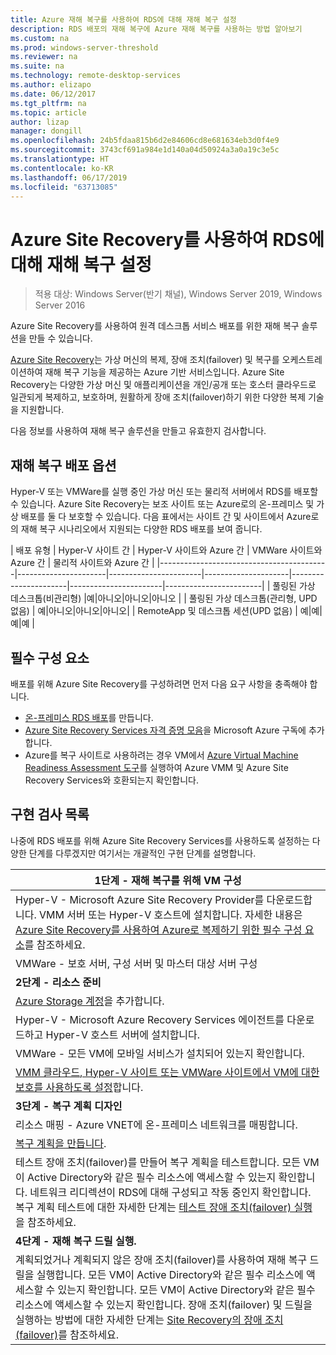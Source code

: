 ```yaml
---
title: Azure 재해 복구를 사용하여 RDS에 대해 재해 복구 설정
description: RDS 배포의 재해 복구에 Azure 재해 복구를 사용하는 방법 알아보기
ms.custom: na
ms.prod: windows-server-threshold
ms.reviewer: na
ms.suite: na
ms.technology: remote-desktop-services
ms.author: elizapo
ms.date: 06/12/2017
ms.tgt_pltfrm: na
ms.topic: article
author: lizap
manager: dongill
ms.openlocfilehash: 24b5fdaa815b6d2e84606cd8e681634eb3d0f4e9
ms.sourcegitcommit: 3743cf691a984e1d140a04d50924a3a0a19c3e5c
ms.translationtype: HT
ms.contentlocale: ko-KR
ms.lasthandoff: 06/17/2019
ms.locfileid: "63713085"
---
```

# <a name="set-up-disaster-recovery-for-rds-using-azure-site-recovery"></a>Azure Site Recovery를 사용하여 RDS에 대해 재해 복구 설정

>적용 대상: Windows Server(반기 채널), Windows Server 2019, Windows Server 2016

Azure Site Recovery를 사용하여 원격 데스크톱 서비스 배포를 위한 재해 복구 솔루션을 만들 수 있습니다. 

[Azure Site Recovery](/azure/site-recovery/site-recovery-overview)는 가상 머신의 복제, 장애 조치(failover) 및 복구를 오케스트레이션하여 재해 복구 기능을 제공하는 Azure 기반 서비스입니다. Azure Site Recovery는 다양한 가상 머신 및 애플리케이션을 개인/공개 또는 호스터 클라우드로 일관되게 복제하고, 보호하며, 원활하게 장애 조치(failover)하기 위한 다양한 복제 기술을 지원합니다. 

다음 정보를 사용하여 재해 복구 솔루션을 만들고 유효한지 검사합니다.

## <a name="disaster-recovery-deployment-options"></a>재해 복구 배포 옵션

Hyper-V 또는 VMWare를 실행 중인 가상 머신 또는 물리적 서버에서 RDS를 배포할 수 있습니다. Azure Site Recovery는 보조 사이트 또는 Azure로의 온-프레미스 및 가상 배포를 둘 다 보호할 수 있습니다. 다음 표에서는 사이트 간 및 사이트에서 Azure로의 재해 복구 시나리오에서 지원되는 다양한 RDS 배포를 보여 줍니다.

| 배포 유형                          | Hyper-V 사이트 간 | Hyper-V 사이트와 Azure 간 | VMWare 사이트와 Azure 간 | 물리적 사이트와 Azure 간 |
|------------------------------------------|----------------------|-----------------------|---------------------|----------------------|-----------------------|------------------------|
| 풀링된 가상 데스크톱(비관리형)       |예|아니오|아니오|아니오 |
| 풀링된 가상 데스크톱(관리형, UPD 없음) | 예|아니오|아니오|아니오|
| RemoteApp 및 데스크톱 세션(UPD 없음) | 예|예|예|예  |

## <a name="prerequisites"></a>필수 구성 요소

배포를 위해 Azure Site Recovery를 구성하려면 먼저 다음 요구 사항을 충족해야 합니다.

- [온-프레미스 RDS 배포](rds-deploy-infrastructure.md)를 만듭니다.
- [Azure Site Recovery Services 자격 증명 모음](/azure/site-recovery/site-recovery-vmm-to-azure#create-a-recovery-services-vault)을 Microsoft Azure 구독에 추가합니다.
- Azure를 복구 사이트로 사용하려는 경우 VM에서 [Azure Virtual Machine Readiness Assessment 도구](https://azure.microsoft.com/downloads/vm-readiness-assessment/)를 실행하여 Azure VMM 및 Azure Site Recovery Services와 호환되는지 확인합니다.
 
## <a name="implementation-checklist"></a>구현 검사 목록

나중에 RDS 배포를 위해 Azure Site Recovery Services를 사용하도록 설정하는 다양한 단계를 다루겠지만 여기서는 개괄적인 구현 단계를 설명합니다.

| **1단계 - 재해 복구를 위해 VM 구성**                                                                                                                                                                                               |
|--------------------------------------------------------------------------------------------------------------------------------------------------------------------------------------------------------------------------------------------|
| Hyper-V - Microsoft Azure Site Recovery Provider를 다운로드합니다. VMM 서버 또는 Hyper-V 호스트에 설치합니다. 자세한 내용은 [Azure Site Recovery를 사용하여 Azure로 복제하기 위한 필수 구성 요소](/azure/site-recovery/site-recovery-prereq)를 참조하세요.                                                                                                                             |
| VMWare - 보호 서버, 구성 서버 및 마스터 대상 서버 구성                                                                                                                                                      |
| **2단계 - 리소스 준비**                                                                                                                                                                                                           |
| [Azure Storage 계정](/azure/storage/storage-create-storage-account)을 추가합니다.                                                                                                                                                                                                              |
| Hyper-V - Microsoft Azure Recovery Services 에이전트를 다운로드하고 Hyper-V 호스트 서버에 설치합니다.                                                                                                                                     |
| VMWare - 모든 VM에 모바일 서비스가 설치되어 있는지 확인합니다.                                                                                                                                                                           |
| [VMM 클라우드, Hyper-V 사이트 또는 VMWare 사이트에서 VM에 대한 보호를 사용하도록 설정](rds-enable-dr-with-asr.md)합니다.                                                                                                                                                                    |
| **3단계 - 복구 계획 디자인**                                                                                                                                                                                                        |
| 리소스 매핑 - Azure VNET에 온-프레미스 네트워크를 매핑합니다.                                                                                                                                                                              |
| [복구 계획을 만듭니다](rds-disaster-recovery-plan.md). |
| 테스트 장애 조치(failover)를 만들어 복구 계획을 테스트합니다. 모든 VM이 Active Directory와 같은 필수 리소스에 액세스할 수 있는지 확인합니다. 네트워크 리디렉션이 RDS에 대해 구성되고 작동 중인지 확인합니다. 복구 계획 테스트에 대한 자세한 단계는 [테스트 장애 조치(failover) 실행](/azure/site-recovery/site-recovery-test-failover-to-azure)을 참조하세요.|
| **4단계 - 재해 복구 드릴 실행.**                                                                                                                                                                                                     |
| 계획되었거나 계획되지 않은 장애 조치(failover)를 사용하여 재해 복구 드릴을 실행합니다. 모든 VM이 Active Directory와 같은 필수 리소스에 액세스할 수 있는지 확인합니다. 모든 VM이 Active Directory와 같은 필수 리소스에 액세스할 수 있는지 확인합니다. 장애 조치(failover) 및 드릴을 실행하는 방법에 대한 자세한 단계는 [Site Recovery의 장애 조치(failover)](/azure/site-recovery/site-recovery-failover)를 참조하세요.|


